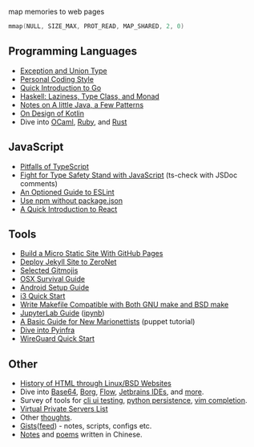 map memories to web pages

```c
mmap(NULL, SIZE_MAX, PROT_READ, MAP_SHARED, 2, 0)
```

## Programming Languages

- [Exception and Union Type](dive-into/exceptions/)
- [Personal Coding Style](coding-style/)
- [Quick Introduction to Go](dive-into/go/)
- [Haskell: Laziness, Type Class, and Monad](dive-into/haskell/)
- [Notes on A little Java, a Few Patterns](java/a-little/)
- [On Design of Kotlin](dive-into/kotlin/)
- Dive into [OCaml](dive-into/ocaml/), [Ruby](dive-into/ruby/), and [Rust](dive-into/rust/)

## JavaScript

- [Pitfalls of TypeScript](dive-into/typescript/)
- [Fight for Type Safety Stand with JavaScript](dive-into/ts-check/) (ts-check with JSDoc comments)
- [An Optioned Guide to ESLint](dive-into/eslint/)
- [Use npm without package.json](dive-into/npm/)
- [A Quick Introduction to React](dive-into/react/)

## Tools

- [Build a Micro Static Site With GitHub Pages](dive-into/gh-pages/)
- [Deploy Jekyll Site to ZeroNet](dive-into/jekyll-zeronet/)
- [Selected Gitmojis](dive-into/gitmoji/)
- [OSX Survival Guide](dive-into/osx/)
- [Android Setup Guide](dive-into/android/)
- [i3 Quick Start](dive-into/i3/)
- [Write Makefile Compatible with Both GNU make and BSD make](dive-into/make)
- [JupyterLab Guide](dive-into/jupyter-lab/) ([ipynb](https://github.com/weakish/weakish.github.com/blob/master/dive-into/jupyter-lab.ipynb))
- [A Basic Guide for New Marionettists](dive-into/puppet/) (puppet tutorial)
- [Dive into Pyinfra](dive-into/pyinfra)
- [WireGuard Quick Start](dive-into/wireguard/)

## Other

- [History of HTML through Linux/BSD Websites](web/html-history/)
- Dive into [Base64](dive-into/base64/), [Borg](dive-into/borg), [Flow](dive-into/flow/), [Jetbrains IDEs](dive-into/jetbrains/), and [more](dive-into/more/).
- Survey of tools for [cli ui testing](cli/test/), [python persistence](python/persistence/), [vim completion](vim/completion/).
- [Virtual Private Servers List](lists/vps/)
- Other [thoughts](thoughts/).
- [Gists][]([feed][gist-feed]) - notes, scripts, configs etc.
- [Notes](dapi/) and [poems](poems/) written in Chinese.

[gists]: https://gist.github.com/weakish
[gist-feed]: https://gist.github.com/weakish.atom
